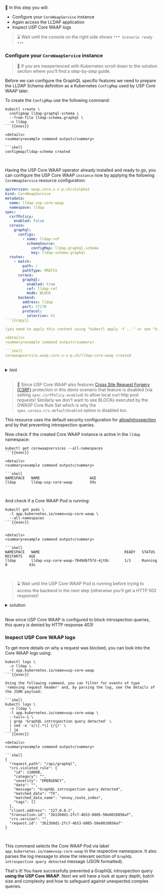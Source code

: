 <!--
SPDX-FileCopyrightText: 2025 United Security Providers AG, Switzerland

SPDX-License-Identifier: GPL-3.0-only
-->

&#127919; In this step you will:

* Configure your `CoreWaapService` instance
* Again access the LLDAP application
* Inspect USP Core WAAP logs

> &#8987; Wait until the console on the right side shows `*** Scenario ready ***`

### Configure your `CoreWaapService` instance

> &#128270; If you are inexperienced with Kubernetes scroll down to the solution section where you'll find a step-by-step guide.

Before we can configure the GraphQL specific features we need to prepare the LLDAP Schema definition as a Kubernetes `ConfigMap` used by USP Core WAAP later.

To create the `ConfigMap` use the following command:

```shell
kubectl create \
  configmap lldap-graphql-schema \
  --from-file lldap-schema.graphql \
  -n lldap
```{{exec}}

<details>
<summary>example command output</summary>

```shell
configmap/lldap-schema created
```

</details>
<br />

Having the USP Core WAAP operator already installed and ready to go, you can configure the USP Core WAAP `instance` now by applying the following `CoreWaapService` resource configuration:

```yaml
apiVersion: waap.core.u-s-p.ch/v1alpha1
kind: CoreWaapService
metadata:
  name: lldap-usp-core-waap
  namespace: lldap
spec:
  csrfPolicy:
    enabled: false
  coraza:
    graphql:
      configs:
        - name: lldap-ref
          schemaSource:
            configMap: lldap-graphql-schema
            key: lldap-schema.graphql
  routes:
    - match:
        path: /
        pathType: PREFIX
      coraza:
        graphql:
          enabled: true
          ref: lldap-ref
          mode: BLOCK
      backend:
        address: lldap
        port: 17170
        protocol:
          selection: h1
```{{copy}}

(you need to apply this content using "kubectl apply -f ..." or see "hint" or "solution")

<details>
<summary>example command output</summary>

```shell
corewaapservice.waap.core.u-s-p.ch/lldap-core-waap created
```

</details>
<br />

<details>
<summary>hint</summary>

There is a file in your home directory with an example `CoreWaapService` definition ready to be applied using `kubectl apply -f` ...

</details>
<br />

> &#128270; Since USP Core WAAP also features [Cross Site Request Forgery (CSRF)](https://owasp.org/www-community/attacks/csrf) protection in this demo scenario that feature is disabled (via setting `spec.csrfPolicy.enabled`) to allow local curl http post requests! Similarly we don't want to see BLOCKs executed by the OWASP Core Rule Set which is why the `spec.coraza.crs.defaultEnabled` option is disabled too.

This resource uses the default security configuration for [allowIntrospection](https://docs.united-security-providers.ch/usp-core-waap/latest/crd-doc/#corewaapservicespeccorazagraphqlconfigsindex) and by that preventing introspection queries.

Now check if the created Core WAAP instance is active in the `lldap` namespace:

```shell
kubectl get corewaapservices --all-namespaces
```{{exec}}

<details>
<summary>example command output</summary>

```shell
NAMESPACE   NAME                       AGE
lldap       lldap-usp-core-waap        59s
```

</details>
<br />

And check if a Core WAAP Pod is running:

```shell
kubectl get pods \
  -l app.kubernetes.io/name=usp-core-waap \
  --all-namespaces
```{{exec}}


<details>
<summary>example command output</summary>

```shell
NAMESPACE   NAME                                       READY   STATUS    RESTARTS   AGE
lldap       lldap-usp-core-waap-7849dbf5fd-4jt8c       1/1     Running   0          43s
```

</details>
<br />

> &#8987; Wait until the USP Core WAAP Pod is running before trying to access the backend in the next step (otherwise you'll get a HTTP 502 response)!

<details>
<summary>solution</summary>

Prepare the required ConfigMap using:

```shell
kubectl create \
  configmap lldap-graphql-schema \
  --from-file lldap-schema.graphql \
  -n lldap
```{{exec}}

Then create the Core WAAP instance using:

```shell
kubectl apply -f lldap-core-waap.yaml
```{{exec}}

and wait for its readiness:

```shell
kubectl wait pods \
  -l app.kubernetes.io/name=usp-core-waap \
  -n lldap \
  --for='condition=Ready'
```{{exec}}

</details>
<br />

### Again access the LLDAP application

This time we will access the [LLDAP](https://github.com/lldap/lldap/) application via USP Core WAAP and re-evaluate the responses. The same backend application code is in use (verify using `kubectl get pods -n lldap` and confirm POD runtime). Also note the changed Port previously using port 8080 (direct LLDAP application access) and now accessing using default port 80 (USP Core WAAP acting as a reverse proxy).

Now USP Core WAAP features GraphQL filtering enabling to **prevent introspection queries** configured via `spec.coraza.graphql.allowIntrospection` setting (disabled by default, see [documentation](https://docs.united-security-providers.ch/usp-core-waap/latest/crd-doc/#corewaapservicespeccorazagraphql)). As we already did in the previous step we will again execute an introspection query against the LLDAP GraphQL API:

```shell
curl -v 'http://localhost/api/graphql' \
   -H 'Content-Type: application/json' \
   --silent \
   --cookie "token=$LLDAP_TOKEN" \
   --data '{"query": "query { __schema { types { name }} }"}'
```{{exec}}

<details>
<summary>example command output</summary>

```shell
* Host localhost:80 was resolved.
* IPv6: ::1
* IPv4: 127.0.0.1
*   Trying [::1]:80...
* Connected to localhost (::1) port 80
> POST /api/graphql HTTP/1.1
> Host: localhost:80
> User-Agent: curl/8.5.0
> Accept: */*
> Cookie: token=...
> Content-Type: application/json
> Content-Length: 49
>
} [49 bytes data]
< HTTP/1.1 403 Forbidden
< date: Tue, 14 Oct 2025 13:42:42 GMT
< server: envoy
< content-length: 0
<
* Connection #0 to host localhost left intact
```

</details>
<br />

Now since USP Core WAAP is configured to block introspection queries, this query is denied by HTTP response 403!

### Inspect USP Core WAAP logs

To get more details on why a request was blocked, you can look into the Core WAAP logs using:

```shell
kubectl logs \
  -n lldap \
  -l app.kubernetes.io/name=usp-core-waap
```{{exec}}

Using the following command, you can filter for events of type 'removing request header' and, by parsing the log, see the details of the JSON payload:

```shell
kubectl logs \
  -n lldap \
  -l app.kubernetes.io/name=usp-core-waap \
  --tail=-1 \
  | grep 'GraphQL introspection query detected' \
  | sed -e 's/\[.*\] {/{/' \
  | jq
```{{exec}}

<details>
<summary>example command output</summary>

```shell
{
  "request.path": "/api/graphql",
  "crs.violated_rule": {
    "id": 110000,
    "category": "",
    "severity": "EMERGENCY",
    "data": "",
    "message": "GraphQL introspection query detected",
    "matched_data": "TX",
    "matched_data_name": "envoy_route_index",
    "tags": []
  },
  "client.address": "127.0.0.1",
  "transaction.id": "3b13b0d1-2fc7-4b53-8805-50e8010856af",
  "crs.version": "",
  "request.id": "3b13b0d1-2fc7-4b53-8805-50e8010856af"
}
```

</deatils>
<br />

This command selects the Core WAAP Pod via label `app.kubernetes.io/name=usp-core-waap` in the respective namespace. It also parses the log message to show the relevant section of `GraphQL introspection query detected` message (JSON formatted).

That's it! You have successfully prevented a GraphQL introspection query **using the USP Core WAAP**. Next we will have a look at query depth, batch size and complexity and how to safeguard against unexpected complex queries.
